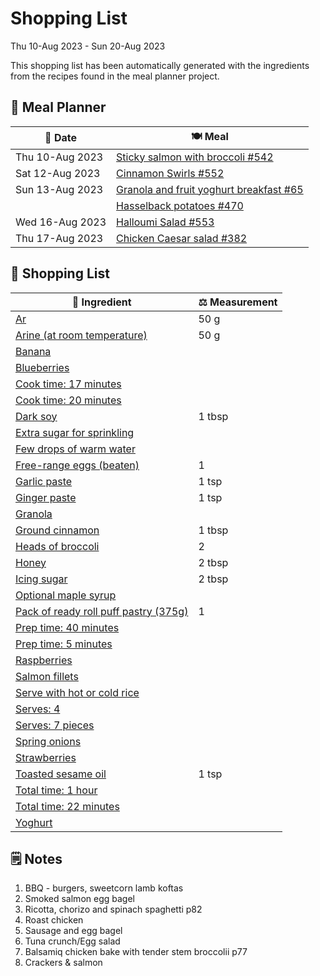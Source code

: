 # Shopping List

Thu 10-Aug 2023 - Sun 20-Aug 2023

This shopping list has been automatically generated with the ingredients from the recipes found in the meal planner project.

## 📅 Meal Planner

|📅 Date| 🍽️ Meal|
|----|----|
|Thu 10-Aug 2023|[Sticky salmon with broccoli #542](https://github.com/jcallaghan/The-Cookbook/issues/542)|
|Sat 12-Aug 2023|[Cinnamon Swirls #552](https://github.com/jcallaghan/The-Cookbook/issues/552)|
|Sun 13-Aug 2023|[Granola and fruit yoghurt breakfast #65](https://github.com/jcallaghan/The-Cookbook/issues/65)|
||[Hasselback potatoes #470](https://github.com/jcallaghan/The-Cookbook/issues/470)|
|Wed 16-Aug 2023|[Halloumi Salad #553](https://github.com/jcallaghan/The-Cookbook/issues/553)|
|Thu 17-Aug 2023|[Chicken Caesar salad #382](https://github.com/jcallaghan/The-Cookbook/issues/382)|

## 🛒 Shopping List

| 🍌 Ingredient| ⚖️ Measurement|
|----------|-----------|
|[Ar](https://www.sainsburys.co.uk/gol-ui/SearchResults/Ar)|50 g|
|[Arine (at room temperature)](https://www.sainsburys.co.uk/gol-ui/SearchResults/Arine%20(at%20room%20temperature))|50 g|
|[Banana](https://www.sainsburys.co.uk/gol-ui/SearchResults/Banana)||
|[Blueberries](https://www.sainsburys.co.uk/gol-ui/SearchResults/Blueberries)||
|[Cook time: 17 minutes](https://www.sainsburys.co.uk/gol-ui/SearchResults/Cook%20time:%2017%20minutes)||
|[Cook time: 20 minutes](https://www.sainsburys.co.uk/gol-ui/SearchResults/Cook%20time:%2020%20minutes)||
|[Dark soy](https://www.sainsburys.co.uk/gol-ui/SearchResults/Dark%20soy)|1 tbsp|
|[Extra sugar for sprinkling](https://www.sainsburys.co.uk/gol-ui/SearchResults/Extra%20sugar%20for%20sprinkling)||
|[Few drops of warm water](https://www.sainsburys.co.uk/gol-ui/SearchResults/Few%20drops%20of%20warm%20water)||
|[Free-range eggs (beaten)](https://www.sainsburys.co.uk/gol-ui/SearchResults/Free-range%20eggs%20(beaten))|1|
|[Garlic paste](https://www.sainsburys.co.uk/gol-ui/SearchResults/Garlic%20paste)|1 tsp|
|[Ginger paste](https://www.sainsburys.co.uk/gol-ui/SearchResults/Ginger%20paste)|1 tsp|
|[Granola](https://www.sainsburys.co.uk/gol-ui/SearchResults/Granola)||
|[Ground cinnamon](https://www.sainsburys.co.uk/gol-ui/SearchResults/Ground%20cinnamon)|1 tbsp|
|[Heads of broccoli](https://www.sainsburys.co.uk/gol-ui/SearchResults/Heads%20of%20broccoli)|2|
|[Honey](https://www.sainsburys.co.uk/gol-ui/SearchResults/Honey)|2 tbsp|
|[Icing sugar](https://www.sainsburys.co.uk/gol-ui/SearchResults/Icing%20sugar)|2 tbsp|
|[Optional maple syrup](https://www.sainsburys.co.uk/gol-ui/SearchResults/Optional%20maple%20syrup)||
|[Pack of ready roll puff pastry (375g)](https://www.sainsburys.co.uk/gol-ui/SearchResults/Pack%20of%20ready%20roll%20puff%20pastry%20(375g))|1|
|[Prep time: 40 minutes](https://www.sainsburys.co.uk/gol-ui/SearchResults/Prep%20time:%2040%20minutes)||
|[Prep time: 5 minutes](https://www.sainsburys.co.uk/gol-ui/SearchResults/Prep%20time:%205%20minutes)||
|[Raspberries](https://www.sainsburys.co.uk/gol-ui/SearchResults/Raspberries)||
|[Salmon fillets](https://www.sainsburys.co.uk/gol-ui/SearchResults/Salmon%20fillets)||
|[Serve with hot or cold rice](https://www.sainsburys.co.uk/gol-ui/SearchResults/Serve%20with%20hot%20or%20cold%20rice)||
|[Serves: 4](https://www.sainsburys.co.uk/gol-ui/SearchResults/Serves:%204)||
|[Serves: 7 pieces](https://www.sainsburys.co.uk/gol-ui/SearchResults/Serves:%207%20pieces)||
|[Spring onions](https://www.sainsburys.co.uk/gol-ui/SearchResults/Spring%20onions)||
|[Strawberries](https://www.sainsburys.co.uk/gol-ui/SearchResults/Strawberries)||
|[Toasted sesame oil](https://www.sainsburys.co.uk/gol-ui/SearchResults/Toasted%20sesame%20oil)|1 tsp|
|[Total time: 1 hour](https://www.sainsburys.co.uk/gol-ui/SearchResults/Total%20time:%201%20hour)||
|[Total time: 22 minutes](https://www.sainsburys.co.uk/gol-ui/SearchResults/Total%20time:%2022%20minutes)||
|[Yoghurt](https://www.sainsburys.co.uk/gol-ui/SearchResults/Yoghurt)||

## 🗒️ Notes

1. BBQ - burgers, sweetcorn lamb koftas
1. Smoked salmon egg bagel
1. Ricotta, chorizo and spinach spaghetti p82
1. Roast chicken
1. Sausage and egg bagel
1. Tuna crunch/Egg salad
1. Balsamiq chicken bake with tender stem broccolii p77
1. Crackers & salmon
